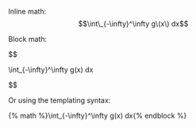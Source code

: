Inline math: $$\int\_{-\infty}^\infty g\(x\) dx$$ 



Block math: 

$$

 \int\_{-\infty}^\infty g\(x\) dx 

$$

 Or using the templating syntax:

 {% math %}\int\_{-\infty}^\infty g\(x\) dx{% endblock %}


